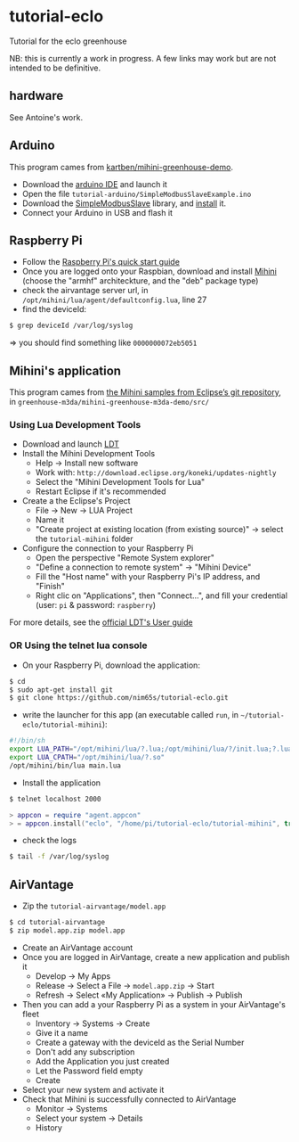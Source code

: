 tutorial-eclo
=============

Tutorial for the eclo greenhouse

NB: this is currently a work in progress.
A few links may work but are not intended to be definitive.

hardware
--------

See Antoine's work.

Arduino
-------

This program cames from [kartben/mihini-greenhouse-demo](https://github.com/kartben/mihini-greenhouse-demo).

* Download the [arduino IDE](http://arduino.cc/en/Main/Software) and launch it
* Open the file `tutorial-arduino/SimpleModbusSlaveExample.ino`
* Download the [SimpleModbusSlave](https://code.google.com/p/simple-modbus/downloads/detail?name=SimpleModbusSlaveV4.zip&can=2&q=) library, and [install](http://arduino.cc/en/Guide/Libraries) it.
* Connect your Arduino in USB and flash it

Raspberry Pi
------------

* Follow the [Raspberry Pi's quick start guide](http://www.raspberrypi.org/quick-start-guide)
* Once you are logged onto your Raspbian, download and install [Mihini](http://wiki.eclipse.org/Mihini/Install_Mihini#Download) (choose the "armhf" architeckture, and the "deb" package type)
* check the airvantage server url, in `/opt/mihini/lua/agent/defaultconfig.lua`, line 27
* find the deviceId:

```bash
$ grep deviceId /var/log/syslog
```

=> you should find something like `0000000072eb5051`

Mihini's application
--------------------

This program cames from [the Mihini samples from Eclipse’s git repository](http://git.eclipse.org/c/mihini/org.eclipse.mihini.samples.git/), in `greenhouse-m3da/mihini-greenhouse-m3da-demo/src/`

### Using Lua Development Tools

* Download and launch [LDT](http://www.eclipse.org/koneki/ldt/#installation)
* Install the Mihini Development Tools
    * Help -> Install new software
    * Work with: `http://download.eclipse.org/koneki/updates-nightly`
    * Select the "Mihini Development Tools for Lua"
    * Restart Eclipse if it's recommended
* Create a the Eclipse's Project
    * File -> New -> LUA Project
    * Name it
    * "Create project at existing location (from existing source)" -> select the `tutorial-mihini` folder
* Configure the connection to your Raspberry Pi
    * Open the perspective "Remote System explorer"
    * "Define a connection to remote system" -> "Mihini Device"
    * Fill the "Host name" with your Raspberry Pi's IP address, and "Finish"
    * Right clic on "Applications", then "Connect…", and fill your credential (user: `pi` & password: `raspberry`)


For more details, see the [official LDT's User guide](http://wiki.eclipse.org/Koneki/LDT/Developer_Area/User_Guides/User_Guide_1.0#Remote_session)

### OR Using the telnet lua console

* On your Raspberry Pi, download the application:

```bash
$ cd
$ sudo apt-get install git
$ git clone https://github.com/nim65s/tutorial-eclo.git
```

* write the launcher for this app (an executable called `run`, in `~/tutorial-eclo/tutorial-mihini`):

```bash
#!/bin/sh
export LUA_PATH="/opt/mihini/lua/?.lua;/opt/mihini/lua/?/init.lua;?.lua"
export LUA_CPATH="/opt/mihini/lua/?.so"
/opt/mihini/bin/lua main.lua
```

* Install the application

```bash
$ telnet localhost 2000
```

```lua
> appcon = require "agent.appcon"
> = appcon.install("eclo", "/home/pi/tutorial-eclo/tutorial-mihini", true)
```

* check the logs

```bash
$ tail -f /var/log/syslog
```

AirVantage
----------

* Zip the `tutorial-airvantage/model.app`

```bash
$ cd tutorial-airvantage
$ zip model.app.zip model.app
```

* Create an AirVantage account
* Once you are logged in AirVantage, create a new application and publish it
    * Develop -> My Apps
    * Release -> Select a File -> `model.app.zip` -> Start
    * Refresh -> Select «My Application» -> Publish -> Publish
* Then you can add a your Raspberry Pi as a system in your AirVantage's fleet
    * Inventory -> Systems -> Create
    * Give it a name
    * Create a gateway with the deviceId as the Serial Number
    * Don't add any subscription
    * Add the Application you just created
    * Let the Password field empty
    * Create
* Select your new system and activate it
* Check that Mihini is successfully connected to AirVantage
    * Monitor -> Systems
    * Select your system -> Details
    * History
